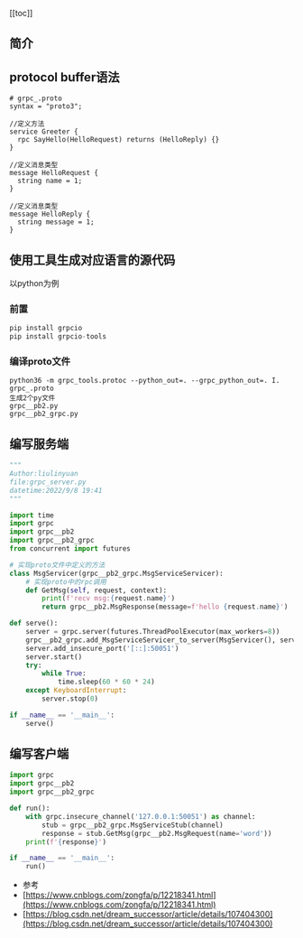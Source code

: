 [[toc]]

## 简介
## protocol buffer语法
```
# grpc_.proto
syntax = "proto3";

//定义方法
service Greeter {
  rpc SayHello(HelloRequest) returns (HelloReply) {}
}

//定义消息类型
message HelloRequest {
  string name = 1;
}

//定义消息类型
message HelloReply {
  string message = 1;
}
```
## 使用工具生成对应语言的源代码
以python为例
### 前置
```python
pip install grpcio
pip install grpcio-tools
```
### 编译proto文件
```shell script
python36 -m grpc_tools.protoc --python_out=. --grpc_python_out=. I. grpc_.proto
生成2个py文件
grpc__pb2.py
grpc__pb2_grpc.py
```
## 编写服务端
```python
"""
Author:liulinyuan
file:grpc_server.py
datetime:2022/9/8 19:41
"""

import time
import grpc
import grpc__pb2
import grpc__pb2_grpc
from concurrent import futures

# 实现proto文件中定义的方法
class MsgServicer(grpc__pb2_grpc.MsgServiceServicer):
    # 实现proto中的rpc调用
    def GetMsg(self, request, context):
        print(f'recv msg:{request.name}')
        return grpc__pb2.MsgResponse(message=f'hello {request.name}')

def serve():
    server = grpc.server(futures.ThreadPoolExecutor(max_workers=8))
    grpc__pb2_grpc.add_MsgServiceServicer_to_server(MsgServicer(), server)
    server.add_insecure_port('[::]:50051')
    server.start()
    try:
        while True:
            time.sleep(60 * 60 * 24)
    except KeyboardInterrupt:
        server.stop(0)

if __name__ == '__main__':
    serve()
```
## 编写客户端
```python
import grpc
import grpc__pb2
import grpc__pb2_grpc

def run():
    with grpc.insecure_channel('127.0.0.1:50051') as channel:
        stub = grpc__pb2_grpc.MsgServiceStub(channel)
        response = stub.GetMsg(grpc__pb2.MsgRequest(name='word'))
    print(f'{response}')

if __name__ == '__main__':
    run()
```
- 参考
- [https://www.cnblogs.com/zongfa/p/12218341.html](https://www.cnblogs.com/zongfa/p/12218341.html)
- [https://blog.csdn.net/dream_successor/article/details/107404300](https://blog.csdn.net/dream_successor/article/details/107404300)
